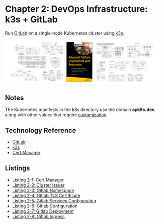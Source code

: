 # Chapter 2: DevOps Infrastructure: k3s + GitLab

Run [GitLab] on a single-node Kubernetes cluster using [k3s].

[![Book Cover - Advanced Platform Development with Kubernetes: Enabling Data Management, the Internet of Things, Blockchain, and Machine Learning](../img/apk8s-banner-w.jpg)](https://imti.co/kubernetes-platform-book/)

## Notes

The Kubernetes manifests in the k8s directory use the domain **apk8s.dev**, along with other values that require [customization].

## Technology Reference
- [GitLab]
- [k3s]
- [Cert Manager]

## Listings

- [Listing 2-1: Cert Manager](/chapter-02/k8s/00-cluster/00-cert-manager-helm.yml)
- [Listing 2-2: Cluster Issuer](/chapter-02/k8s/00-cluster/05-cluster-issuer.yml)
- [Listing 2-3: Gitlab Namespace](/chapter-02/k8s/01-gitlab/00-namespace.yml)
- [Listing 2-4: Gitlab TLS Certificate](/chapter-02/k8s/01-gitlab/05-certs.yml)
- [Listing 2-5: Gitlab Services Configuration](/chapter-02/k8s/01-gitlab/10-services.yml)
- [Listing 2-6: Gitlab Configuration](/chapter-02/k8s/01-gitlab/20-configmap.yml)
- [Listing 2-7: Gitlab Deployment](/chapter-02/k8s/01-gitlab/40-deployment.yml)
- [Listing 2-8: Gitlab Ingress](/chapter-02/k8s/01-gitlab/50-ingress.yml)

[k3s]: https://k3s.io
[GitLab]: https://gitlab.com/gitlab-org/gitlab
[customization]: https://kubectl.docs.kubernetes.io/pages/app_management/introduction.html
[Cert Manager]: https://cert-manager.io/
[k3s]: https://k3s.io/
[GitLab]: https://about.gitlab.com/
